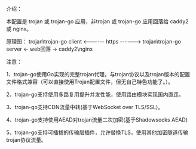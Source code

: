 介绍：

本配置是 trojan 或 trojan-go 应用，非trojan 或 trojan-go 应用回落给 caddy2 或 nginx。

原理图： trojan\trojan-go client <------ https ------> trojan\trojan-go server <- web回落 -> caddy2\nginx

注意：

1、trojan-go使用Go实现的完整trojan代理，与trojan协议以及trojan版本的配置文件格式兼容（可以直接使用Trojan配置文件，但无自己特色功能了。）。

2、trojan-go支持使用多路复用提升并发性能，使用路由模块实现国内直连。

3、trojan-go支持CDN流量中转(基于WebSocket over TLS/SSL)。

4、trojan-go支持使用AEAD对trojan流量二次加密(基于Shadowsocks AEAD)

5、trojan-go支持可插拔的传输层插件，允许替换TLS，使用其他加密隧道传输trojan协议流量。
